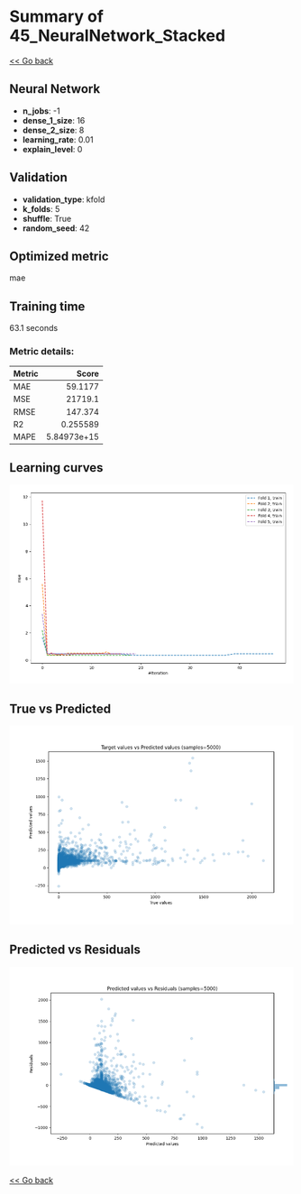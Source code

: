 # Summary of 45_NeuralNetwork_Stacked

[<< Go back](../README.md)


## Neural Network
- **n_jobs**: -1
- **dense_1_size**: 16
- **dense_2_size**: 8
- **learning_rate**: 0.01
- **explain_level**: 0

## Validation
 - **validation_type**: kfold
 - **k_folds**: 5
 - **shuffle**: True
 - **random_seed**: 42

## Optimized metric
mae

## Training time

63.1 seconds

### Metric details:
| Metric   |           Score |
|:---------|----------------:|
| MAE      |    59.1177      |
| MSE      | 21719.1         |
| RMSE     |   147.374       |
| R2       |     0.255589    |
| MAPE     |     5.84973e+15 |



## Learning curves
![Learning curves](learning_curves.png)
## True vs Predicted

![True vs Predicted](true_vs_predicted.png)


## Predicted vs Residuals

![Predicted vs Residuals](predicted_vs_residuals.png)



[<< Go back](../README.md)
